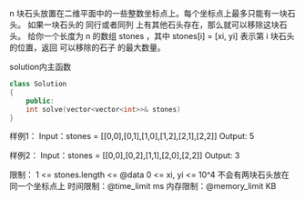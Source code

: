 n 块石头放置在二维平面中的一些整数坐标点上。每个坐标点上最多只能有一块石头。
如果一块石头的 同行或者同列 上有其他石头存在，那么就可以移除这块石头。
给你一个长度为 n 的数组 stones ，其中 stones[i] = [xi, yi] 表示第 i 块石头的位置，返回 可以移除的石子 的最大数量。

solution内主函数
```cpp
class Solution
{
    public:
    int solve(vector<vector<int>>& stones)
}
```

样例1：
Input：stones = [[0,0],[0,1],[1,0],[1,2],[2,1],[2,2]]
Output: 5

样例2：
Input：stones = [[0,0],[0,2],[1,1],[2,0],[2,2]]
Output: 3

限制：
1 <= stones.length <= @data
0 <= xi, yi <= 10^4
不会有两块石头放在同一个坐标点上
时间限制：@time_limit ms
内存限制：@memory_limit KB